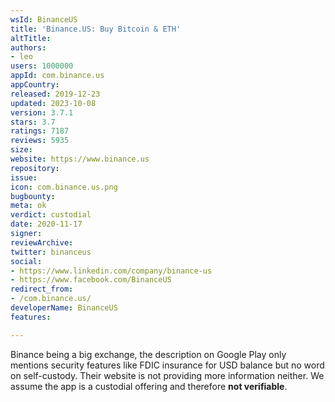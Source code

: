 ```yaml
---
wsId: BinanceUS
title: 'Binance.US: Buy Bitcoin & ETH'
altTitle: 
authors:
- leo
users: 1000000
appId: com.binance.us
appCountry: 
released: 2019-12-23
updated: 2023-10-08
version: 3.7.1
stars: 3.7
ratings: 7187
reviews: 5935
size: 
website: https://www.binance.us
repository: 
issue: 
icon: com.binance.us.png
bugbounty: 
meta: ok
verdict: custodial
date: 2020-11-17
signer: 
reviewArchive: 
twitter: binanceus
social:
- https://www.linkedin.com/company/binance-us
- https://www.facebook.com/BinanceUS
redirect_from:
- /com.binance.us/
developerName: BinanceUS
features: 

---
```


Binance being a big exchange, the description on Google Play only mentions
security features like FDIC insurance for USD balance but no word on
self-custody. Their website is not providing more information neither. We
assume the app is a custodial offering and therefore **not verifiable**.
